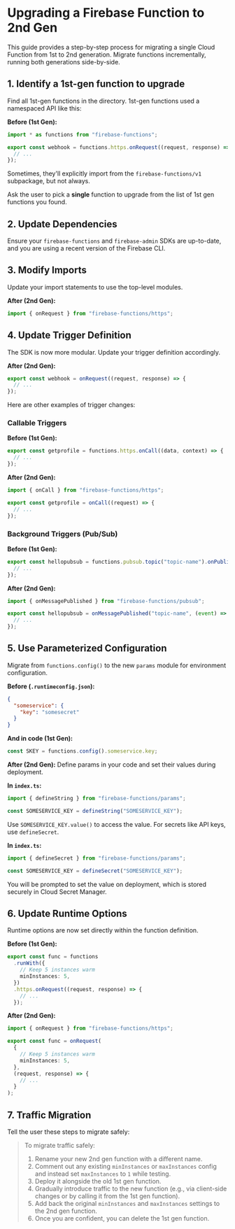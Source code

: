 # Upgrading a Firebase Function to 2nd Gen

This guide provides a step-by-step process for migrating a single Cloud Function from 1st to 2nd generation. Migrate functions incrementally, running both generations side-by-side.

## 1. Identify a 1st-gen function to upgrade

Find all 1st-gen functions in the directory. 1st-gen functions used a namespaced API like this:

**Before (1st Gen):**

```typescript
import * as functions from "firebase-functions";

export const webhook = functions.https.onRequest((request, response) => {
  // ...
});
```

Sometimes, they'll explicitly import from the `firebase-functions/v1` subpackage, but not always.

Ask the user to pick a **single** function to upgrade from the list of 1st gen functions you found.

## 2. Update Dependencies

Ensure your `firebase-functions` and `firebase-admin` SDKs are up-to-date, and you are using a recent version of the Firebase CLI.

## 3. Modify Imports

Update your import statements to use the top-level modules.

**After (2nd Gen):**

```typescript
import { onRequest } from "firebase-functions/https";
```

## 4. Update Trigger Definition

The SDK is now more modular. Update your trigger definition accordingly.

**After (2nd Gen):**

```typescript
export const webhook = onRequest((request, response) => {
  // ...
});
```

Here are other examples of trigger changes:

### Callable Triggers

**Before (1st Gen):**

```typescript
export const getprofile = functions.https.onCall((data, context) => {
  // ...
});
```

**After (2nd Gen):**

```typescript
import { onCall } from "firebase-functions/https";

export const getprofile = onCall((request) => {
  // ...
});
```

### Background Triggers (Pub/Sub)

**Before (1st Gen):**

```typescript
export const hellopubsub = functions.pubsub.topic("topic-name").onPublish((message) => {
  // ...
});
```

**After (2nd Gen):**

```typescript
import { onMessagePublished } from "firebase-functions/pubsub";

export const hellopubsub = onMessagePublished("topic-name", (event) => {
  // ...
});
```

## 5. Use Parameterized Configuration

Migrate from `functions.config()` to the new `params` module for environment configuration.

**Before (`.runtimeconfig.json`):**

```json
{
  "someservice": {
    "key": "somesecret"
  }
}
```

**And in code (1st Gen):**

```typescript
const SKEY = functions.config().someservice.key;
```

**After (2nd Gen):**
Define params in your code and set their values during deployment.

**In `index.ts`:**

```typescript
import { defineString } from "firebase-functions/params";

const SOMESERVICE_KEY = defineString("SOMESERVICE_KEY");
```

Use `SOMESERVICE_KEY.value()` to access the value. For secrets like API keys, use `defineSecret`.

**In `index.ts`:**

```typescript
import { defineSecret } from "firebase-functions/params";

const SOMESERVICE_KEY = defineSecret("SOMESERVICE_KEY");
```

You will be prompted to set the value on deployment, which is stored securely in Cloud Secret Manager.

## 6. Update Runtime Options

Runtime options are now set directly within the function definition.

**Before (1st Gen):**

```typescript
export const func = functions
  .runWith({
    // Keep 5 instances warm
    minInstances: 5,
  })
  .https.onRequest((request, response) => {
    // ...
  });
```

**After (2nd Gen):**

```typescript
import { onRequest } from "firebase-functions/https";

export const func = onRequest(
  {
    // Keep 5 instances warm
    minInstances: 5,
  },
  (request, response) => {
    // ...
  }
);
```

## 7. Traffic Migration

Tell the user these steps to migrate safely:

> To migrate traffic safely:
>
> 1.  Rename your new 2nd gen function with a different name.
> 2.  Comment out any existing `minInstances` or `maxInstances` config and instead set `maxInstances` to `1` while testing.
> 3.  Deploy it alongside the old 1st gen function.
> 4.  Gradually introduce traffic to the new function (e.g., via client-side changes or by calling it from the 1st gen function).
> 5.  Add back the original `minInstances` and `maxInstances` settings to the 2nd gen function.
> 6.  Once you are confident, you can delete the 1st gen function.
